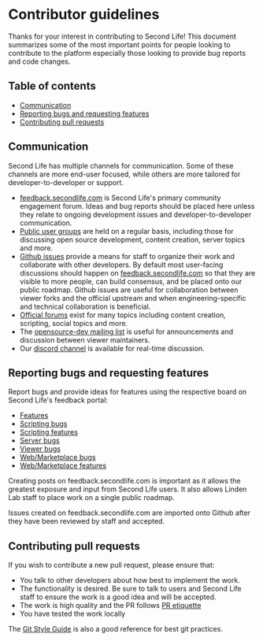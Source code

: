 # Contributor guidelines

Thanks for your interest in contributing to Second Life! This document
summarizes some of the most important points for people looking to contribute
to the platform especially those looking to provide bug reports and code
changes.

## Table of contents

- [Communication](#communication)
- [Reporting bugs and requesting features](#reporting-bugs-and-requesting-features)
- [Contributing pull requests](#contributing-pull-requests)

## Communication

Second Life has multiple channels for communication. Some of these channels are
more end-user focused, while others are more tailored for
developer-to-developer or support.

- [feedback.secondlife.com][] is Second Life's primary community engagement
  forum. Ideas and bug reports should be placed here unless they relate to
  ongoing development issues and developer-to-developer communication.
- [Public user groups][slug] are held on a regular basis, including those for
  discussing open source development, content creation, server topics and more.
- [Github issues][] provide a means for staff to organize their
  work and collaborate with other developers. By default most user-facing
  discussions should happen on [feedback.secondlife.com][] so that they are
  visible to more people, can build consensus, and be placed onto our public
  roadmap. Github issues are useful for collaboration between viewer forks
  and the official upstream and when engineering-specific and technical
  collaboration is beneficial. 
- [Official forums][] exist for many topics including content creation,
   scripting, social topics and more. 
- The [opensource-dev mailing list][] is useful for announcements and
  discussion between viewer maintainers.
- Our [discord channel](https://discord.com/channels/677442248157167619/1357059883400167585) is available for real-time discussion.


## Reporting bugs and requesting features

Report bugs and provide ideas for features using the respective board on Second
Life's feedback portal:

- [Features](https://feedback.secondlife.com/feature-requests)
- [Scripting bugs](https://feedback.secondlife.com/scripting-bugs)
- [Scripting features](https://feedback.secondlife.com/scripting-features)
- [Server bugs](https://feedback.secondlife.com/scripting-bugs)
- [Viewer bugs](https://feedback.secondlife.com/bug-reports)
- [Web/Marketplace bugs](https://feedback.secondlife.com/web-bugs)
- [Web/Marketplace features](https://feedback.secondlife.com/web-features)

Creating posts on feedback.secondlife.com is important as it allows the greatest
exposure and input from Second Life users. It also allows Linden Lab staff to
place work on a single public roadmap.

Issues created on feedback.secondlife.com are imported onto Github after they
have been reviewed by staff and accepted. 

## Contributing pull requests

If you wish to contribute a new pull request, please ensure that:

- You talk to other developers about how best to implement the work.
- The functionality is desired. Be sure to talk to users and Second Life staff to ensure
  the work is a good idea and will be accepted.
- The work is high quality and the PR follows [PR etiquette][]
- You have tested the work locally

The [Git Style Guide](https://github.com/agis/git-style-guide) is also a good
reference for best git practices.

[feedback.secondlife.com]: https://feedback.secondlife.com
[slug]: https://community.secondlife.com/blogs/entry/6509-introducing-the-second-life-public-calendar/
[PR etiquette]: https://gist.github.com/mikepea/863f63d6e37281e329f8
[Github issues]: https://github.com/secondlife/viewer/issues
[Official forums]: https://community.secondlife.com/forums/
[opensource-dev mailing list]: https://wiki.secondlife.com/wiki/OpenSource-Dev
